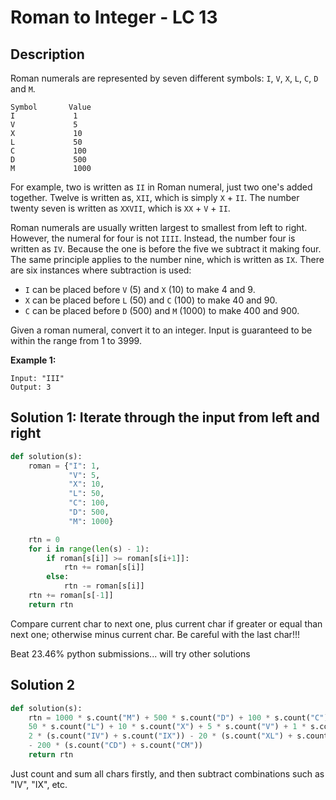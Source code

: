 # Roman to Integer - LC 13

## Description

Roman numerals are represented by seven different symbols: `I`, `V`, `X`, `L`, `C`, `D` and `M`.

```
Symbol       Value
I             1
V             5
X             10
L             50
C             100
D             500
M             1000
```

For example, two is written as `II` in Roman numeral, just two one's added together. Twelve is written as, `XII`, which is simply `X` + `II`. The number twenty seven is written as `XXVII`, which is `XX` + `V` + `II`.

Roman numerals are usually written largest to smallest from left to right. However, the numeral for four is not `IIII`. Instead, the number four is written as `IV`. Because the one is before the five we subtract it making four. The same principle applies to the number nine, which is written as `IX`. There are six instances where subtraction is used:

- `I` can be placed before `V` (5) and `X` (10) to make 4 and 9. 
- `X` can be placed before `L` (50) and `C` (100) to make 40 and 90. 
- `C` can be placed before `D` (500) and `M` (1000) to make 400 and 900.

Given a roman numeral, convert it to an integer. Input is guaranteed to be within the range from 1 to 3999.

**Example 1:**

```
Input: "III"
Output: 3
```

## Solution 1: Iterate through the input from left and right

```python
def solution(s):
    roman = {"I": 1,
             "V": 5,
             "X": 10,
             "L": 50,
             "C": 100,
             "D": 500,
             "M": 1000}

    rtn = 0
    for i in range(len(s) - 1):
        if roman[s[i]] >= roman[s[i+1]]:
            rtn += roman[s[i]]
        else:
            rtn -= roman[s[i]]
    rtn += roman[s[-1]]
    return rtn
```

Compare current char to next one, plus current char if greater or equal than next one; otherwise minus current char. Be careful with the last char!!!

Beat 23.46% python submissions... will try other solutions

## Solution 2

```python
def solution(s):
    rtn = 1000 * s.count("M") + 500 * s.count("D") + 100 * s.count("C") + \
    50 * s.count("L") + 10 * s.count("X") + 5 * s.count("V") + 1 * s.count("I") -\
    2 * (s.count("IV") + s.count("IX")) - 20 * (s.count("XL") + s.count("XC"))\
    - 200 * (s.count("CD") + s.count("CM"))
    return rtn
```

Just count and sum all chars firstly, and then subtract combinations such as "IV", "IX", etc.